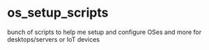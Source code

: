# os_setup_scripts
bunch of scripts to help me setup and configure OSes and more for desktops/servers or IoT devices
